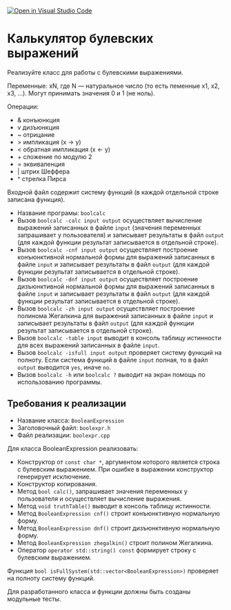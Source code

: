 [![Open in Visual Studio Code](https://classroom.github.com/assets/open-in-vscode-c66648af7eb3fe8bc4f294546bfd86ef473780cde1dea487d3c4ff354943c9ae.svg)](https://classroom.github.com/online_ide?assignment_repo_id=7726410&assignment_repo_type=AssignmentRepo)
# Калькулятор булевских выражений
Реализуйте класс для работы с булевскими выражениями.

Переменные: xN, где N — натуральное число (то есть пеменные x1, x2, x3, ...). Могут принимать значения 0 и 1 (не ноль).

Операции:
* \& конъюнкция
* v дизъюнкция
* \~ отрицание
* \> импликация (x → y)
* \< обратная импликация (x ← y)
* \+ сложение по модулю 2
* \= эквиваленция
* \| штрих Шеффера
* ^ стрелка Пирса

Входной файл содержит систему функций (в каждой отдельной строке записана функция). 

* Название програмы: `boolcalc`
* Вызов `boolcalc -calc input output` осуществляет вычисление выражений записанных в файле `input` (значения переменных запрашивает у пользователя) и записывает результаты в файл `output` (для каждой функции результат записывается в отдельной строке).
* Вызов `boolcalc -cnf input output`  осуществляет построение конъюнктивной нормальной формы для выражений записанных в файле `input` и записывает результаты в файл `output` (для каждой функции результат записывается в отдельной строке).
* Вызов `boolcalc -dnf input output`  осуществляет построение дизъюнктивной нормальной формы для выражений записанных в файле `input` и записывает результаты в файл `output` (для каждой функции результат записывается в отдельной строке).
* Вызов `boolcalc -zh input output`  осуществляет построение полинома Жегалкина для выражений записанных в файле `input` и записывает результаты в файл `output` (для каждой функции результат записывается в отдельной строке).
* Вызов `boolcalc -table input` выводит в консоль таблицу истинности для всех выражений записанных в файле `input`.
* Вызов `boolcalc -isfull input output` проверяет систему функций на полноту. Если система функций в файле `input` полная, то в файл `output` выводится `yes`, иначе `no`.
* Вызов `boolcalc -h` или `boolcalc ?` выводит на экран помощь по использованию программы.

## Требования к реализации

* Название класса: `BooleanExpression`
* Заголовочный файл: `boolexpr.h`
* Файл реализации: `boolexpr.cpp`

Для класса BooleanExpression реализовать:
* Конструктор от `const char *`, аргументом которого является строка с булевским выражением. При ошибке в выражении конструктор генерирует исключение.
* Конструктор копирования.
* Метод `bool calc()`, запрашивает значения переменных у пользователя и осуществляет вычисление выражения.
* Метод `void truthTable()` выводит в консоль таблицу истинности. 
* Метод `BooleanExpression cnf()` строит конъюнктивную нормальную форму.
* Метод `BooleanExpression dnf()` строит дизъюнктивную нормальную форму.
* Метод `BooleanExpression zhegalkin()` строит полином Жегалкина.
* Оператор `operator std::string() const` формирует строку с булевским выражением.

Функция `bool isFullSystem(std::vector<BooleanExpression>)` проверяет на полноту систему функций.

Для разработанного класса и функции должны быть созданы модульные тесты.
